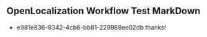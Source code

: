 ## OpenLocalization Workflow Test MarkDown
* e981e836-9342-4cb6-bb81-229988ee02db thanks!

<!--HONumber=Aug16_HO4-->


